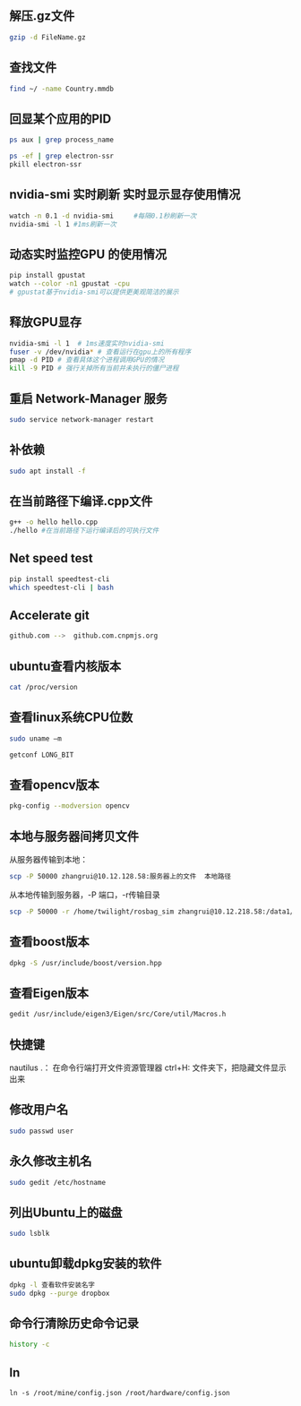 ## 解压.gz文件

```bash
gzip -d FileName.gz
```

## 查找文件

```bash
find ~/ -name Country.mmdb
```

## 回显某个应用的PID

```bash
ps aux | grep process_name
```

```bash
ps -ef | grep electron-ssr
pkill electron-ssr
```

## nvidia-smi 实时刷新 实时显示显存使用情况

```bash
watch -n 0.1 -d nvidia-smi     #每隔0.1秒刷新一次
nvidia-smi -l 1 #1ms刷新一次
```

## 动态实时监控GPU 的使用情况

```bash
pip install gpustat
watch --color -n1 gpustat -cpu
# gpustat基于nvidia-smi可以提供更美观简洁的展示
```

## 释放GPU显存

```bash
nvidia-smi -l 1  # 1ms速度实时nvidia-smi
fuser -v /dev/nvidia* # 查看运行在gpu上的所有程序
pmap -d PID # 查看具体这个进程调用GPU的情况
kill -9 PID # 强行关掉所有当前并未执行的僵尸进程
```

## 重启 Network-Manager 服务

```bash
sudo service network-manager restart
```

## 补依赖

```bash
sudo apt install -f
```

## 在当前路径下编译.cpp文件

```bash
g++ -o hello hello.cpp
./hello #在当前路径下运行编译后的可执行文件
```

## Net speed test

```bash
pip install speedtest-cli
which speedtest-cli | bash
```

## Accelerate git

```bash
github.com -->  github.com.cnpmjs.org
```

## ubuntu查看内核版本

```bash
cat /proc/version
```

## 查看linux系统CPU位数

```bash
sudo uname —m
```

```bash
getconf LONG_BIT
```

## 查看opencv版本

```bash
pkg-config --modversion opencv
```

## 本地与服务器间拷贝文件

从服务器传输到本地：

```bash
scp -P 50000 zhangrui@10.12.128.58:服务器上的文件  本地路径
```

从本地传输到服务器，-P 端口，-r传输目录

```bash
scp -P 50000 -r /home/twilight/rosbag_sim zhangrui@10.12.218.58:/data1/zhangrui
```

## 查看boost版本

```bash
dpkg -S /usr/include/boost/version.hpp
```

## 查看Eigen版本

```bash
gedit /usr/include/eigen3/Eigen/src/Core/util/Macros.h
```

## 快捷键

nautilus .： 在命令行端打开文件资源管理器
ctrl+H: 文件夹下，把隐藏文件显示出来

## 修改用户名

```bash
sudo passwd user
```

## 永久修改主机名

```bash
sudo gedit /etc/hostname
```

## 列出Ubuntu上的磁盘

```bash
sudo lsblk
```

## ubuntu卸载dpkg安装的软件

```bash
dpkg -l 查看软件安装名字
sudo dpkg --purge dropbox
```

## 命令行清除历史命令记录
```bash
history -c
```

## ln
```
ln -s /root/mine/config.json /root/hardware/config.json
```
